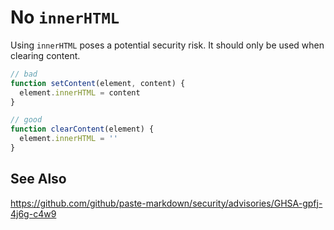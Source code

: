 # No `innerHTML`

Using `innerHTML` poses a potential security risk. It should only be used when clearing content.

```js
// bad
function setContent(element, content) {
  element.innerHTML = content
}

// good
function clearContent(element) {
  element.innerHTML = ''
}
```

## See Also

https://github.com/github/paste-markdown/security/advisories/GHSA-gpfj-4j6g-c4w9
